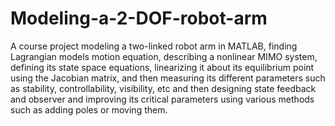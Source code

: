 # Modeling-a-2-DOF-robot-arm

A course project modeling a two-linked robot arm in MATLAB, finding Lagrangian models motion equation, describing a nonlinear MIMO system, defining its state space equations, linearizing it about its equilibrium point using the Jacobian matrix, and then measuring its different parameters such as stability, controllability, visibility, etc and then designing state feedback and observer and improving its critical parameters using various methods such as adding poles or moving them.
